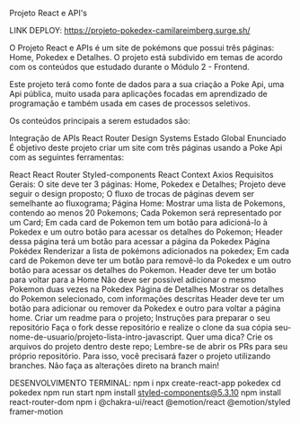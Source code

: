 Projeto React e API's

LINK DEPLOY: https://projeto-pokedex-camilareimberg.surge.sh/

O Projeto React e APIs é um site de pokémons que possui três páginas: Home, Pokedex e Detalhes. O projeto está subdivido em temas de acordo com os conteúdos que estudado durante o Módulo 2 - Frontend.

Este projeto terá como fonte de dados para a sua criação a Poke Api, uma Api pública, muito usada para aplicações focadas em aprendizado de programação e também usada em cases de processos seletivos.

Os conteúdos principais a serem estudados são:

Integração de APIs
React Router
Design Systems
Estado Global
Enunciado
É objetivo deste projeto criar um site com três páginas usando a Poke Api com as seguintes ferramentas:

React
React Router
Styled-components
React Context
Axios
Requisitos
Gerais:
 O site deve ter 3 páginas: Home, Pokedex e Detalhes;
 Projeto deve seguir o design proposto;
 O fluxo de trocas de páginas devem ser semelhante ao fluxograma;
Página Home:
 Mostrar uma lista de Pokemons, contendo ao menos 20 Pokemons;
 Cada Pokemon será representado por um Card;
 Em cada card de Pokemon tem um botão para adicioná-lo à Pokedex e um outro botão para acessar os detalhes do Pokemon;
 Header dessa página terá um botão para acessar a página da Pokedex
Página Pokédex
 Renderizar a lista de pokémons adicionados na pokedex;
 Em cada card de Pokemon deve ter um botão para removê-lo da Pokedex e um outro botão para acessar os detalhes do Pokemon.
 Header deve ter um botão para voltar para a Home
 Não deve ser possível adicionar o mesmo Pokemon duas vezes na Pokedex
Página de Detalhes
 Mostrar os detalhes do Pokemon selecionado, com informações descritas
 Header deve ter um botão para adicionar ou remover da Pokedex e outro para voltar a página home.
 Criar um readme para o projeto;
Instruções para preparar o seu repositório
Faça o fork desse repositório e realize o clone da sua cópia seu-nome-de-usuario/projeto-lista-intro-javascript.
Quer uma dica?
Crie os arquivos do projeto dentro deste repo;
Lembre-se de abrir os PRs para seu próprio repositório.
Para isso, você precisará fazer o projeto utilizando branches. Não faça as alterações direto na branch main!

DESENVOLVIMENTO TERMINAL:
npm i
npx create-react-app pokedex
cd pokedex
npm run start
npm install styled-components@5.3.10 
npm install react-router-dom
npm i @chakra-ui/react @emotion/react @emotion/styled framer-motion

